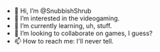 - 👋 Hi, I’m @SnubbishShrub
- 👀 I’m interested in the videogaming.
- 🌱 I’m currently learning, uh, stuff.
- 💞️ I’m looking to collaborate on games, I guess? 
- 📫 How to reach me: I'll never tell.

<!---
SnubbishShrub/SnubbishShrub is a ✨ special ✨ repository because its `README.md` (this file) appears on your GitHub profile.
You can click the Preview link to take a look at your changes.
--->
